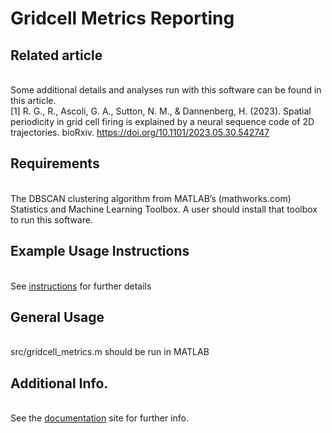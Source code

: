 # Gridcell Metrics Reporting

## Related article
<br>Some additional details and analyses run with this software can be found in this article.
<br>\[1\] R. G., R., Ascoli, G. A., Sutton, N. M., & Dannenberg, H. (2023). Spatial periodicity in grid cell firing is explained by a neural sequence code of 2D trajectories. bioRxiv. https://doi.org/10.1101/2023.05.30.542747

## Requirements
<br>The DBSCAN clustering algorithm from MATLAB’s (mathworks.com) Statistics and Machine Learning Toolbox. A user should install that toolbox to run this software.

## Example Usage Instructions
<br>See [instructions](https://hco-dev-docs.readthedocs.io/en/latest/gridcell_metrics/usage_instruct.html) for further details

## General Usage
<br>src/gridcell_metrics.m should be run in MATLAB

## Additional Info.
<br>See the [documentation](https://hco-dev-docs.readthedocs.io/en/latest/gridcell_metrics/overview.html) site for further info.
